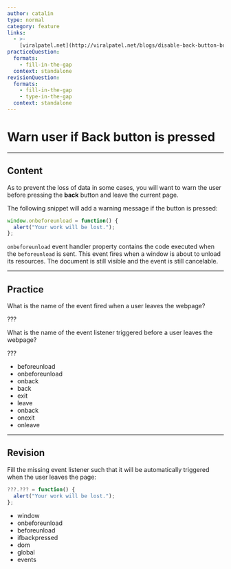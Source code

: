 ```yaml
---
author: catalin
type: normal
category: feature
links:
  - >-
    [viralpatel.net](http://viralpatel.net/blogs/disable-back-button-browser-javascript/){website}
practiceQuestion:
  formats:
    - fill-in-the-gap
  context: standalone
revisionQuestion:
  formats:
    - fill-in-the-gap
    - type-in-the-gap
  context: standalone
---
```


# Warn user if **Back** button is pressed


---

## Content

As to prevent the loss of data in some cases, you will want to warn the user before pressing the **back** button and leave the current page.

The following snippet will add a warning message if the button is pressed:

```javascript
window.onbeforeunload = function() {
  alert("Your work will be lost.");
};
```

`onbeforeunload` event handler property contains the code executed when the `beforeunload` is sent. This event fires when a window is about to unload its resources. The document is still visible and the event is still cancelable.


---

## Practice

What is the name of the event fired when a user leaves the webpage?

???

What is the name of the event listener triggered before a user leaves the webpage?

???

- beforeunload
- onbeforeunload
- onback
- back
- exit
- leave
- onback
- onexit
- onleave


---

## Revision

Fill the missing event listener such that it will be automatically triggered when the user leaves the page:

```javascript
???.??? = function() {
  alert("Your work will be lost.");
};
```

- window
- onbeforeunload
- beforeunload
- ifbackpressed
- dom
- global
- events
 
